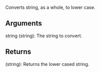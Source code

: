Converts string, as a whole, to lower case.


## Arguments
string (string): The string to convert.


## Returns
(string): Returns the lower cased string.